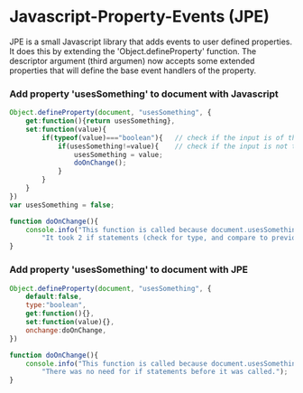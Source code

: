 # Javascript-Property-Events (JPE)

JPE is a small Javascript library that adds events to user defined properties. It does this by extending the 'Object.defineProperty' function. The descriptor argument (third argumen) now accepts some extended properties that will define the base event handlers of the property.

### Add property 'usesSomething' to document with Javascript
```javascript
Object.defineProperty(document, "usesSomething", {
    get:function(){return usesSomething},
    set:function(value){
        if(typeof(value)==="boolean"){   // check if the input is of the type 'boolean'
            if(usesSomething!=value){    // check if the input is not the stored value
                usesSomething = value;
                doOnChange();
            }
        }
    }
})
var usesSomething = false;

function doOnChange(){
    console.info("This function is called because document.usesSomething is changed. "+
        "It took 2 if statements (check for type, and compare to previous value) before it was called.");
}
```

### Add property 'usesSomething' to document with JPE
```javascript
Object.defineProperty(document, "usesSomething", {
    default:false,
    type:"boolean",
    get:function(){},
    set:function(value){},
    onchange:doOnChange,
})

function doOnChange(){
    console.info("This function is called because document.usesSomething is changed. "+
        "There was no need for if statements before it was called.");
}
```
